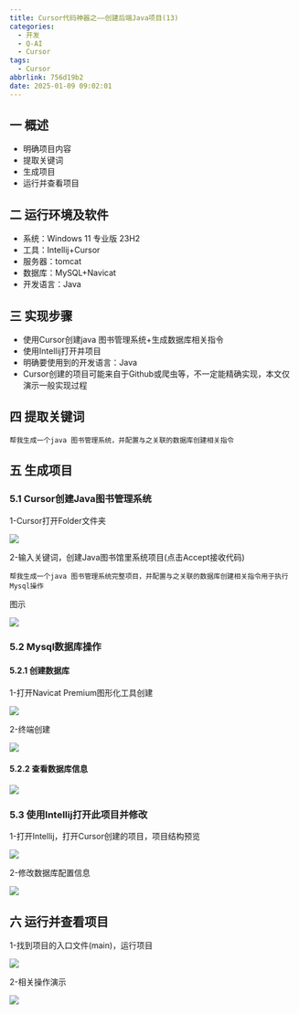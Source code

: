 ```yaml
---
title: Cursor代码神器之——创建后端Java项目(13)
categories:
  - 开发
  - Q-AI
  - Cursor
tags:
  - Cursor
abbrlink: 756d19b2
date: 2025-01-09 09:02:01
---
```

## 一 概述

* 明确项目内容
* 提取关键词
* 生成项目
* 运行并查看项目

<!--more-->

## 二 运行环境及软件

* 系统：Windows 11 专业版 23H2
* 工具：Intellij+Cursor
* 服务器：tomcat
* 数据库：MySQL+Navicat
* 开发语言：Java

## 三 实现步骤

* 使用Cursor创建java 图书管理系统+生成数据库相关指令
* 使用Intellij打开并项目
* 明确要使用到的开发语言：Java
* Cursor创建的项目可能来自于Github或爬虫等，不一定能精确实现，本文仅演示一般实现过程

## 四 提取关键词

```
帮我生成一个java 图书管理系统，并配置与之关联的数据库创建相关指令
```

## 五 生成项目

### 5.1 Cursor创建Java图书管理系统

1-Cursor打开Folder文件夹

![][1]

2-输入关键词，创建Java图书馆里系统项目(点击Accept接收代码)

```
帮我生成一个java 图书管理系统完整项目，并配置与之关联的数据库创建相关指令用于执行Mysql操作
```

图示

![][2]

### 5.2 Mysql数据库操作

#### 5.2.1 创建数据库

1-打开Navicat Premium图形化工具创建

![][3]

2-终端创建

![][4]

####  5.2.2 查看数据库信息

![][5]

### 5.3 使用Intellij打开此项目并修改

1-打开Intellij，打开Cursor创建的项目，项目结构预览

![][6]

2-修改数据库配置信息

![][7]


## 六 运行并查看项目

1-找到项目的入口文件(main)，运行项目

![][8]

2-相关操作演示

![][9]





[1]:https://cdn.jsdelivr.net/gh/PGzxc/CDN/blog-ai/cursor-13-java-folder-1.png
[2]:https://cdn.jsdelivr.net/gh/PGzxc/CDN/blog-ai/cursor-13-java-cursor-promit-2.png
[3]:https://cdn.jsdelivr.net/gh/PGzxc/CDN/blog-ai/cursor-13-java-navicat-open-3.png
[4]:https://cdn.jsdelivr.net/gh/PGzxc/CDN/blog-ai/cursor-13-java-mysql-create-4.png
[5]:https://cdn.jsdelivr.net/gh/PGzxc/CDN/blog-ai/cursor-13-java-navicat-view-5.png
[6]:https://cdn.jsdelivr.net/gh/PGzxc/CDN/blog-ai/cursor-13-java-idea-struct-6.png
[7]:https://cdn.jsdelivr.net/gh/PGzxc/CDN/blog-ai/cursor-13-java-project-modify-7.png
[8]:https://cdn.jsdelivr.net/gh/PGzxc/CDN/blog-ai/cursor-13-java-project-run-8.png
[9]:https://cdn.jsdelivr.net/gh/PGzxc/CDN/blog-ai/cursor-13-java-project-do-9.png


